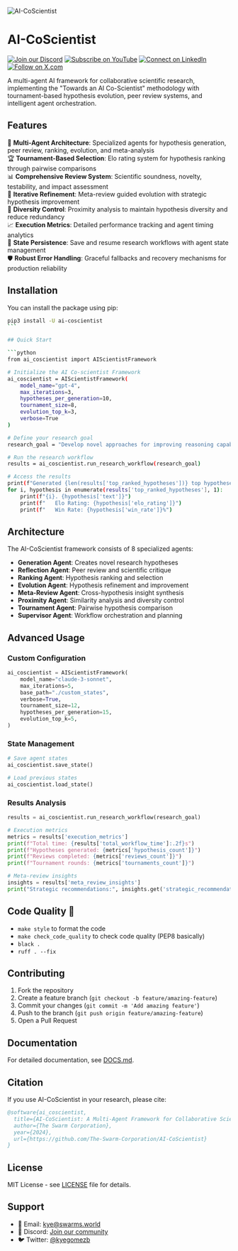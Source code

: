 ![AI-CoScientist](https://storage.googleapis.com/gweb-research2023-media/images/AICoScientist-1-Components.width-1250.png)

# AI-CoScientist

[![Join our Discord](https://img.shields.io/badge/Discord-Join%20our%20server-5865F2?style=for-the-badge&logo=discord&logoColor=white)](https://discord.gg/swarms-999382051935506503) [![Subscribe on YouTube](https://img.shields.io/badge/YouTube-Subscribe-red?style=for-the-badge&logo=youtube&logoColor=white)](https://www.youtube.com/@kyegomez3242) [![Connect on LinkedIn](https://img.shields.io/badge/LinkedIn-Connect-blue?style=for-the-badge&logo=linkedin&logoColor=white)](https://www.linkedin.com/in/kye-g-38759a207/) [![Follow on X.com](https://img.shields.io/badge/X.com-Follow-1DA1F2?style=for-the-badge&logo=x&logoColor=white)](https://x.com/kyegomezb)

A multi-agent AI framework for collaborative scientific research, implementing the "Towards an AI Co-Scientist" methodology with tournament-based hypothesis evolution, peer review systems, and intelligent agent orchestration.

## Features

🧠 **Multi-Agent Architecture**: Specialized agents for hypothesis generation, peer review, ranking, evolution, and meta-analysis  
🏆 **Tournament-Based Selection**: Elo rating system for hypothesis ranking through pairwise comparisons  
📊 **Comprehensive Review System**: Scientific soundness, novelty, testability, and impact assessment  
🔄 **Iterative Refinement**: Meta-review guided evolution with strategic hypothesis improvement  
🎯 **Diversity Control**: Proximity analysis to maintain hypothesis diversity and reduce redundancy  
📈 **Execution Metrics**: Detailed performance tracking and agent timing analytics  
💾 **State Persistence**: Save and resume research workflows with agent state management  
🛡️ **Robust Error Handling**: Graceful fallbacks and recovery mechanisms for production reliability

## Installation

You can install the package using pip:

```bash
pip3 install -U ai-coscientist
``` 

## Quick Start

```python
from ai_coscientist import AIScientistFramework

# Initialize the AI Co-scientist Framework
ai_coscientist = AIScientistFramework(
    model_name="gpt-4",
    max_iterations=3,
    hypotheses_per_generation=10,
    tournament_size=8,
    evolution_top_k=3,
    verbose=True
)

# Define your research goal
research_goal = "Develop novel approaches for improving reasoning capabilities in large language models"

# Run the research workflow
results = ai_coscientist.run_research_workflow(research_goal)

# Access the results
print(f"Generated {len(results['top_ranked_hypotheses'])} top hypotheses")
for i, hypothesis in enumerate(results['top_ranked_hypotheses'], 1):
    print(f"{i}. {hypothesis['text']}")
    print(f"   Elo Rating: {hypothesis['elo_rating']}")
    print(f"   Win Rate: {hypothesis['win_rate']}%")
```

## Architecture

The AI-CoScientist framework consists of 8 specialized agents:

- **Generation Agent**: Creates novel research hypotheses
- **Reflection Agent**: Peer review and scientific critique
- **Ranking Agent**: Hypothesis ranking and selection
- **Evolution Agent**: Hypothesis refinement and improvement
- **Meta-Review Agent**: Cross-hypothesis insight synthesis
- **Proximity Agent**: Similarity analysis and diversity control
- **Tournament Agent**: Pairwise hypothesis comparison
- **Supervisor Agent**: Workflow orchestration and planning

## Advanced Usage

### Custom Configuration

```python
ai_coscientist = AIScientistFramework(
    model_name="claude-3-sonnet",
    max_iterations=5,
    base_path="./custom_states",
    verbose=True,
    tournament_size=12,
    hypotheses_per_generation=15,
    evolution_top_k=5,
)
```

### State Management

```python
# Save agent states
ai_coscientist.save_state()

# Load previous states
ai_coscientist.load_state()
```

### Results Analysis

```python
results = ai_coscientist.run_research_workflow(research_goal)

# Execution metrics
metrics = results['execution_metrics']
print(f"Total time: {results['total_workflow_time']:.2f}s")
print(f"Hypotheses generated: {metrics['hypothesis_count']}")
print(f"Reviews completed: {metrics['reviews_count']}")
print(f"Tournament rounds: {metrics['tournaments_count']}")

# Meta-review insights
insights = results['meta_review_insights']
print("Strategic recommendations:", insights.get('strategic_recommendations'))
```

## Code Quality 🧹

- `make style` to format the code
- `make check_code_quality` to check code quality (PEP8 basically)
- `black .`
- `ruff . --fix`


## Contributing

1. Fork the repository
2. Create a feature branch (`git checkout -b feature/amazing-feature`)
3. Commit your changes (`git commit -m 'Add amazing feature'`)
4. Push to the branch (`git push origin feature/amazing-feature`)
5. Open a Pull Request

## Documentation

For detailed documentation, see [DOCS.md](DOCS.md).

## Citation

If you use AI-CoScientist in your research, please cite:

```bibtex
@software{ai_coscientist,
  title={AI-CoScientist: A Multi-Agent Framework for Collaborative Scientific Research},
  author={The Swarm Corporation},
  year={2024},
  url={https://github.com/The-Swarm-Corporation/AI-CoScientist}
}
```

## License

MIT License - see [LICENSE](LICENSE) file for details.

## Support

- 📧 Email: kye@swarms.world
- 💬 Discord: [Join our community](https://discord.gg/swarms-999382051935506503)
- 🐦 Twitter: [@kyegomezb](https://x.com/kyegomezb)
